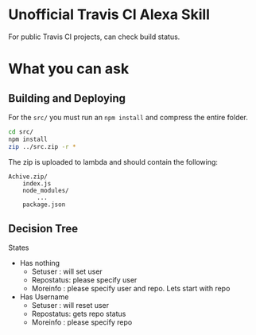 # Unofficial Travis CI Alexa Skill

For public Travis CI projects, can check build status.

# What you can ask

## Building and Deploying

For the `src/` you must run an `npm install` and compress the entire folder.

```bash
cd src/
npm install
zip ../src.zip -r *
```

The zip is uploaded to lambda and should contain the following:

```
Achive.zip/
    index.js
    node_modules/
        ...
    package.json
```

## Decision Tree

States
  - Has nothing
    - Setuser : will set user
    - Repostatus: please specify user
    - Moreinfo : please specify user and repo. Lets start with repo
  - Has Username
    - Setuser : will reset user
    - Repostatus: gets repo status
    - Moreinfo : please specify repo
